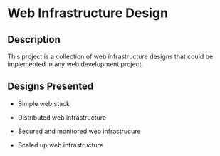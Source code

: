 # Web Infrastructure Design

## Description

This project is a collection of web infrastructure designs that could be implemented in any web development project.

## Designs Presented

- Simple web stack 

- Distributed web infrastructure 

- Secured and monitored web infrastrucure 

- Scaled up web infrastructure
